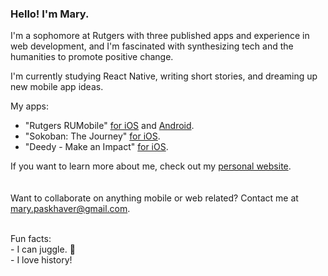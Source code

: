 ### Hello! I'm Mary.

I'm a sophomore at Rutgers with three published apps and experience in web development, and I'm fascinated with synthesizing tech and the humanities to promote positive change.

I'm currently studying React Native, writing short stories, and dreaming up new mobile app ideas.

My apps:<br>
- "Rutgers RUMobile" [for iOS](https://apps.apple.com/us/app/rutgers-rumobile/id1036544263) and [Android](https://play.google.com/store/apps/details?id=com.rumobile&gl=US).
- "Sokoban: The Journey" [for iOS](https://apps.apple.com/us/app/sokoban-the-journey/id1572505145).
- "Deedy - Make an Impact" [for iOS](https://apps.apple.com/us/app/deedy-make-an-impact/id1523913427).<br>

   
If you want to learn more about me, check out my [personal website](https://marypaskhaver.github.io/).<br><br><br>
Want to collaborate on anything mobile or web related? Contact me at mary.paskhaver@gmail.com.

<br>
Fun facts:<br> 
- I can juggle. 🤹<br> 
- I love history!  
